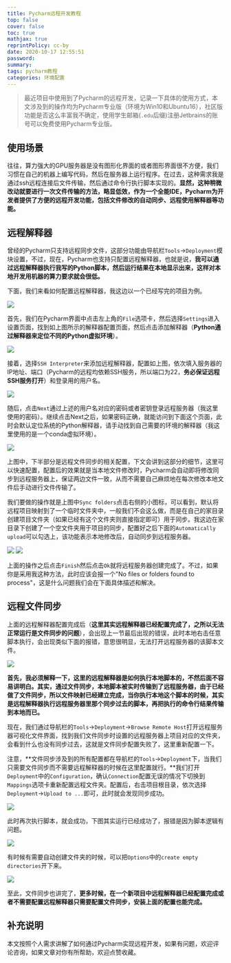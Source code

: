 ```yaml
---
title: Pycharm远程开发教程
top: false
cover: false
toc: true
mathjax: true
reprintPolicy: cc-by
date: 2020-10-17 12:55:51
password:
summary:
tags: pycharm教程
categories: 环境配置
---
```


> 最近项目中使用到了Pycharm的远程开发，记录一下具体的使用方式，本文涉及到的操作均为Pycharm专业版（环境为Win10和Ubuntu16），社区版功能是否这么丰富我不确定，使用学生邮箱(`.edu`后缀)注册Jetbrains的账号可以免费使用Pycharm专业版。


## 使用场景
往往，算力强大的GPU服务器是没有图形化界面的或者图形界面很不方便，我们习惯在自己的机器上编写代码，然后在服务器上运行程序。在过去，这种需求我是通过ssh远程连接后文件传输，然后通过命令行执行脚本实现的。**显然，这种稍微改动就要进行一次文件传输的方法，略显低效，作为一个全能IDE，Pycharm为开发者提供了方便的远程开发功能，包括文件修改的自动同步、远程使用解释器等功能。**

## 远程解释器
曾经的Pycharm只支持远程同步文件，这部分功能由导航栏`Tools`->`Deployment`模块设置，不过，现在，Pycharm也支持只配置远程解释器，也就是说，**我可以通过远程解释器执行我写的Python脚本，然后运行结果在本地显示出来，这样对本地开发用机器的算力要求就会很低。**

下面，我们来看如何配置远程解释器，我这边以一个已经写完的项目为例。

![](https://i.loli.net/2020/10/17/rlCj4w1BfY3xI2c.png)

首先，我们在Pycharm界面中点击左上角的`File`选项卡，然后选择`Settings`进入设置页面，找到如上图所示的解释器配置页面，然后点击添加解释器（**Python通过解释器来定位不同的Python虚拟环境**）。

![](https://i.loli.net/2020/10/17/nB5JSV7d8Es4WUX.png)

接着，选择`SSH Interpreter`来添加远程解释器，配置如上图，依次填入服务器的IP地址、端口（Pycharm的远程均依赖SSH服务，所以端口为22，**务必保证远程SSH服务打开**）和登录用的用户名。

![](https://i.loli.net/2020/10/17/OPA521x3fTcjVpU.png)

随后，点击`Next`通过上述的用户名对应的密码或者密钥登录远程服务器（我这里使用的密码）。继续点击Next之后，如果密码正确，就能访问到下面这个页面，此时会默认定位系统的Python解释器，请手动找到自己需要的环境的解释器（我这里使用的是一个conda虚拟环境）。

![](https://i.loli.net/2020/10/17/hDFStG2byTQHOl9.png)

上图中，下半部分是远程文件同步的相关配置，下文会讲到这部分的细节，这里可以快速配置，配置后的效果就是当本地文件修改时，Pycharm会自动即将修改同步到远程服务器上，保证两边文件一致，从而不需要自己麻烦地在每次修改本地文件后手动进行文件传输了。

我们要做的操作就是上图中`Sync folders`点击右侧的小图标，可以看到，默认将远程项目映射到了一个临时文件夹中，一般我们不会这么做，而是在自己的家目录创建项目文件夹（如果已经有这个文件夹则直接指定即可）用于同步。我这边在家目录下创建了一个空文件夹用于项目的同步，配置好之后下面的`Automatically upload`可以勾选上，该功能表示本地修改后，自动同步到远程服务器。

![](https://i.loli.net/2020/10/17/ZveHnSCk7DYEo8W.png)
![](https://i.loli.net/2020/10/17/JtO9fWZFhmNp632.png)

上面的操作之后点击`Finish`然后点击`Ok`就将远程服务器创建完成了。不过，如果你是采用我这种方法，此时应该会报一个"No files or folders found to process"，这是什么问题我们会在下面具体描述和解决。


## 远程文件同步
上面的远程解释器配置完成后（**这里其实远程解释器已经配置完成了，之所以无法正常运行是文件同步的问题**），会出现上一节最后出现的错误，此时本地右击任意脚本执行，会出现类似下面的报错，意思很明显，无法打开远程服务器的该脚本文件。

![](https://i.loli.net/2020/10/17/9t82dk3zEHGXTuA.png)

**首先，我必须解释一下，这里的远程解释器是如何执行本地脚本的，不然后面不容易讲明白。其实，通过文件同步，本地脚本被实时传输到了远程服务器，由于已经做了文件同步，所以文件映射已经建立完成，当你执行本地这个脚本的时候，其实是远程解释器执行远程服务器里那个同步过去的脚本，再把执行的命令行结果传输到本地而已。**

现在，我们通过导航栏的`Tools`->`Deployment`->`Browse Remote Host`打开远程服务器可视化文件界面，找到我们文件同步时设置的远程服务器上项目对应的文件夹，会看到什么也没有同步过去，这就是文件同步配置失败了，这里重新配置一下。

注意，**文件同步涉及到的所有配置都在导航栏的`Tools`->`Deployment`下，当我们只需要文件同步而不需要远程解释器的时候在这里配置就行。**我们打开`Deployment`中的`Configuration`，确认`Connection`配置无误的情况下切换到`Mappings`选项卡重新配置远程文件夹。配置后，右击项目根目录，依次选择`Deployment`->`Upload to ...`即可，此时就会发现同步成功。

![](https://i.loli.net/2020/10/17/1zStDFYKB8EXN4A.png)

此时再次执行脚本，就会成功，下图其实运行已经成功了，报错是因为脚本逻辑有问题。

![](https://i.loli.net/2020/10/17/n5PLBhzEtFRZmj8.png)

有时候有需要自动创建文件夹的时候，可以把`Options`中的`create empty directories`开下来。

![](https://i.loli.net/2020/10/17/XspYyWwPjgzZhIl.png)

至此，文件同步也讲完了，**更多时候，在一个新项目中远程解释器已经配置完成或者不需要配置远程解释器只需要配置文件同步，安装上面的配置也能完成。**


## 补充说明
本文按照个人需求讲解了如何通过Pycharm实现远程开发，如果有问题，欢迎评论咨询，如果文章对你有所帮助，欢迎点赞收藏。




